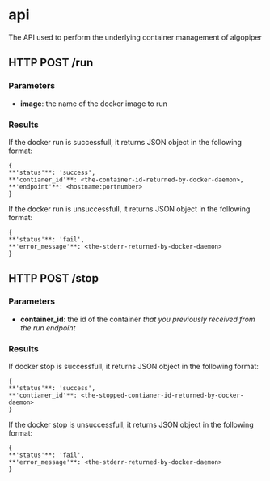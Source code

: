 # api
The API used to perform the underlying container management of algopiper

## HTTP POST /run
### Parameters
- **image**: the name of the docker image to run
### Results
If the docker run is successfull, it returns JSON object in the following format:
```
{
**'status'**: 'success',
**'contianer_id'**: <the-container-id-returned-by-docker-daemon>,
**'endpoint'**: <hostname:portnumber>
}
```
If the docker run is unsuccessfull, it returns JSON object in the following format:
```
{
**'status'**: 'fail',
**'error_message'**: <the-stderr-returned-by-docker-daemon>
}
```

## HTTP POST /stop
### Parameters
- **container_id**: the id of the container *that you previously received from the run endpoint*
### Results
If docker stop is successfull, it returns JSON object in the following format:
```
{
**'status'**: 'success',
**'contianer_id'**: <the-stopped-contianer-id-returned-by-docker-daemon>
}
```
If the docker stop is unsuccessfull, it returns JSON object in the following format:
```
{
**'status'**: 'fail',
**'error_message'**: <the-stderr-returned-by-docker-daemon>
}
```